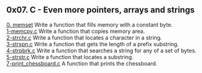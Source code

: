 ## 0x07. C - Even more pointers, arrays and strings
[0. memset]() Write a function that fills memory with a constant byte.      
[1-memcpy.c]() Write a function that copies memory area.          
[2-strchr.c]() Write a function that locates a character in a string.       
[3-strspn.c]() Write a function that gets the length of a prefix substring.         
[4-strpbrk.c]() Write a function that searches a string for any of a set of bytes.          
[5-strstr.c]() Write a function that locates a substring.         
[7-print_chessboard.c]() A function that prints the chessboard.        


